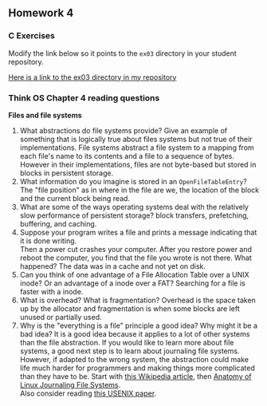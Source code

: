 ## Homework 4

### C Exercises

Modify the link below so it points to the `ex03` directory in your
student repository.

[Here is a link to the ex03 directory in my repository](https://github.com/SelinaWang/ExercisesInC/tree/master/exercises/ex03)

### Think OS Chapter 4 reading questions

**Files and file systems**

1) What abstractions do file systems provide?  Give an example of something that is logically
true about files systems but not true of their implementations.
File systems abstract a file system to a mapping from each file's name to its contents and a file to a sequence of bytes. However in their implementations, files are not byte-based but stored in blocks in persistent storage.
2) What information do you imagine is stored in an `OpenFileTableEntry`?
The "file position" as in where in the file are we, the location of the block and the current block being read.
3) What are some of the ways operating systems deal with the relatively slow performance of persistent storage?
block transfers, prefetching, buffering, and caching.
4) Suppose your program writes a file and prints a message indicating that it is done writing.  
Then a power cut crashes your computer.  After you restore power and reboot the computer, you find that the
file you wrote is not there.  What happened?
The data was in a cache and not yet on disk.
5) Can you think of one advantage of a File Allocation Table over a UNIX inode?  Or an advantage of a inode over a FAT?
Searching for a file is faster with a inode.
6) What is overhead?  What is fragmentation?
Overhead is the space taken up by the allocator and fragmentation is when some blocks are left unused or partially used.
7) Why is the "everything is a file" principle a good idea?  Why might it be a bad idea?
It is a good idea because it applies to a lot of other systems than the file abstraction.
If you would like to learn more about file systems, a good next step is to learn about journaling file systems. However, if adapted to the wrong system, the abstraction could make life much harder for programmers and making things more complicated than they have to be.
Start with [this Wikipedia article](https://en.wikipedia.org/wiki/Journaling_file_system), then
[Anatomy of Linux Journaling File Systems](http://www.ibm.com/developerworks/library/l-journaling-filesystems/index.html).  
Also consider reading [this USENIX paper](https://www.usenix.org/legacy/event/usenix05/tech/general/full_papers/prabhakaran/prabhakaran.pdf).
